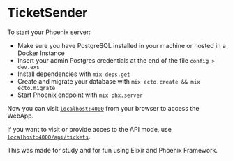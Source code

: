 # TicketSender

To start your Phoenix server:

  * Make sure you have PostgreSQL installed in your machine or hosted in a Docker Instance
  * Insert your admin Postgres credentials at the end of the file `config > dev.exs`
  * Install dependencies with `mix deps.get`
  * Create and migrate your database with `mix ecto.create && mix ecto.migrate`
  * Start Phoenix endpoint with `mix phx.server`

Now you can visit [`localhost:4000`](http://localhost:4000) from your browser to access the WebApp.

If you want to visit or provide acces to the API mode, use [`localhost:4000/api/tickets`](http://localhost:4000/api/tickets).

This was made for study and for fun using Elixir and Phoenix Framework.